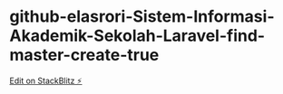 # github-elasrori-Sistem-Informasi-Akademik-Sekolah-Laravel-find-master-create-true

[Edit on StackBlitz ⚡️](https://stackblitz.com/edit/nextjs-863rqb)